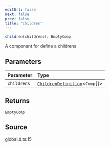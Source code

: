 ```yaml
---
editUrl: false
next: false
prev: false
title: "children"
---
```


```ts
children(childrens): EmptyComp
```

A component for define a childrens

## Parameters

| Parameter | Type |
| :------ | :------ |
| `childrens` | [`ChildrenDefinition`](/api/type-aliases/childrendefinition/)\<`Comp`[]\> |

## Returns

`EmptyComp`

## Source

global.d.ts:15
